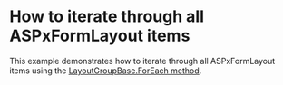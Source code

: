 # How to iterate through all ASPxFormLayout items


<p>This example demonstrates how to iterate through all ASPxFormLayout items using the <a href="http://documentation.devexpress.com/#AspNet/clsDevExpressWebASPxFormLayoutLayoutGroupBasetopic"><u>LayoutGroupBase.ForEach method</u></a>.</p>

<br/>


